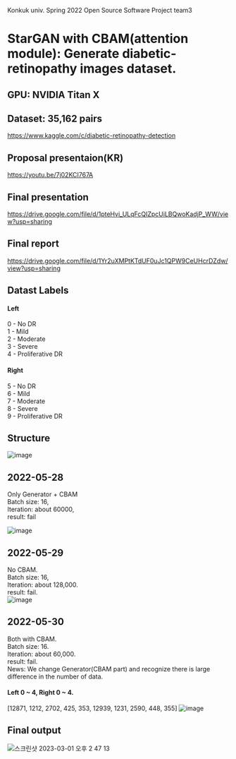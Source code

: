Konkuk univ. Spring 2022 Open Source Software Project team3
   
# StarGAN with CBAM(attention module): Generate diabetic-retinopathy images dataset.
   
## GPU: NVIDIA Titan X

## Dataset: 35,162 pairs
https://www.kaggle.com/c/diabetic-retinopathy-detection

   
## Proposal presentaion(KR)
https://youtu.be/7j02KCI767A

## Final presentation
https://drive.google.com/file/d/1pteHvi_ULqFcQIZpcUiLBQwoKadjP_WW/view?usp=sharing

## Final report
https://drive.google.com/file/d/1Yr2uXMPtKTdUF0uJc1QPW9CeUHcrDZdw/view?usp=sharing
   
## Datast Labels
#### Left   
0 - No DR   
1 - Mild   
2 - Moderate   
3 - Severe   
4 - Proliferative DR
   

#### Right   
5 - No DR   
6 - Mild   
7 - Moderate   
8 - Severe   
9 - Proliferative DR   
   

## Structure

![image](https://user-images.githubusercontent.com/76432686/170833643-6aa389d6-c426-49c0-a3a8-e41da5a7b614.png)



## 2022-05-28   
Only Generator + CBAM    
Batch size: 16,    
Iteration: about 60000,    
result: fail

![image](https://user-images.githubusercontent.com/76432686/170833551-607ec89b-db5e-4302-89f9-f77e1cf046b5.png)

## 2022-05-29
No CBAM.  
Batch size: 16,   
Iteration: about 128,000.  
result: fail.  
![image](https://user-images.githubusercontent.com/76432686/170960623-f0ab19fa-a84e-4459-98ea-87f9e94f931e.png)

## 2022-05-30
Both with CBAM.  
Batch size: 16.  
Iteration: about 60,000.  
result: fail.  
News: We change Generator(CBAM part) and recognize there is large difference in the number of data.   
#### Left 0 ~ 4, Right 0 ~ 4.  
[12871, 1212, 2702, 425, 353, 12939, 1231, 2590, 448, 355]
![image](https://user-images.githubusercontent.com/76432686/170960836-d812ed2e-3f45-4997-89c5-1f7837f1a50f.png)

## Final output
![스크린샷 2023-03-01 오후 2 47 13](https://user-images.githubusercontent.com/76432686/222055833-6fefdc25-78c8-45fc-89c0-903aff21efa6.jpeg)



